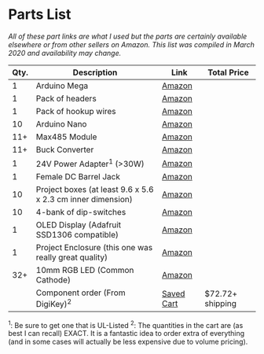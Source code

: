 # Parts List

*All of these part links are what I used but the parts are certainly available elsewhere or from other sellers on Amazon. This list was compiled in March 2020 and availability may change.*

| Qty. | Description | Link | Total Price |
| - | - | - | - |
| 1 | Arduino Mega | [Amazon](https://www.amazon.com/dp/B01H4ZDYCE/?coliid=I38YO9YL3XBXYL&colid=2FJIVCIG61FZ3&psc=1&ref_=lv_ov_lig_dp_it)
| 1 | Pack of headers | [Amazon](https://www.amazon.com/dp/B074HVBTZ4/?coliid=I2SALIENF1E35N&colid=2FJIVCIG61FZ3&psc=1&ref_=lv_ov_lig_dp_it)
| 1 | Pack of hookup wires | [Amazon](https://www.amazon.com/dp/B01EV70C78/?coliid=I25YAA6RHEZLDY&colid=2FJIVCIG61FZ3&psc=1&ref_=lv_ov_lig_dp_it)
| 10 | Arduino Nano | [Amazon](https://www.amazon.com/Longruner-ATmega328P-Controller-Module-Arduino/dp/B01MSYWE6B/ref=sxin_2_ac_d_pm?ac_md=3-1-QmV0d2VlbiAkMjUgYW5kICQ1MA%3D%3D-ac_d_pm&cv_ct_cx=arduino+nano&dchild=1&keywords=arduino+nano&pd_rd_i=B01MSYWE6B&pd_rd_r=00334720-d6d8-4a70-a00d-25525a4cb872&pd_rd_w=nbMLg&pd_rd_wg=lEMX7&pf_rd_p=0e223c60-bcf8-4663-98f3-da892fbd4372&pf_rd_r=B472G551PT2AA44TE1SE&psc=1&qid=1584586889&s=electronics)
| 11+ | Max485 Module | [Amazon](https://www.amazon.com/Max485-Chip-RS-485-Module-Raspberry/dp/B00NIOLNAG/ref=sr_1_2?dchild=1&keywords=Max485&qid=1584585107&sr=8-2)
| 11+ | Buck Converter | [Amazon](https://www.amazon.com/dp/B01GJ0SC2C/?coliid=I3JBHTT7ABGMOY&colid=2FJIVCIG61FZ3&psc=1&ref_=lv_ov_lig_dp_it)
| 1 | 24V Power Adapter<sup>1</sup> (>30W) | [Amazon](https://www.amazon.com/gp/product/B01MUHM9RS/ref=ppx_yo_dt_b_asin_title_o06_s00?ie=UTF8&th=1)
| 1 | Female DC Barrel Jack | [Amazon](https://www.amazon.com/gp/product/B07MPS3QD8/ref=ppx_yo_dt_b_asin_title_o04_s00?ie=UTF8&psc=1)
| 10 | Project boxes (at least 9.6 x 5.6 x 2.3 cm inner dimension) | [Amazon](https://www.amazon.com/dp/B07G8S6XLV/?coliid=I3E26J4OOMT4EH&colid=2FJIVCIG61FZ3&psc=1&ref_=lv_ov_lig_dp_it)
| 10 | 4-bank of dip-switches | [Amazon](https://www.amazon.com/dp/B07V3579RT/?coliid=IUU33GC5I2TAI&colid=2FJIVCIG61FZ3&psc=1&ref_=lv_ov_lig_dp_it)
| 1 | OLED Display (Adafruit SSD1306 compatible) | [Amazon](https://www.amazon.com/dp/B076WXR8N9/?coliid=I19JJOJC0VQFZV&colid=2FJIVCIG61FZ3&psc=1&ref_=lv_ov_lig_dp_it)
| 1 | Project Enclosure (this one was really great quality) | [Amazon](https://www.amazon.com/dp/B005T58ZTO/?coliid=I29AJ8ZW90XZUX&colid=2FJIVCIG61FZ3&psc=1&ref_=lv_ov_lig_dp_it)
| 32+ | 10mm RGB LED (Common Cathode) | [Amazon](https://www.amazon.com/dp/B01CI6EWHK/?coliid=I1IVWGD1GD914&colid=2FJIVCIG61FZ3&psc=1&ref_=lv_ov_lig_dp_it)
| | Component order (From DigiKey)<sup>2</sup> | [Saved Cart](https://www.digikey.com/short/zjcjcv) | $72.72+ shipping |

<sup>1</sup>: Be sure to get one that is UL-Listed
<sup>2</sup>: The quantities in the cart are (as best I can recall) EXACT. It is a fantastic idea to order extra of everything (and in some cases will actually be less expensive due to volume pricing).
